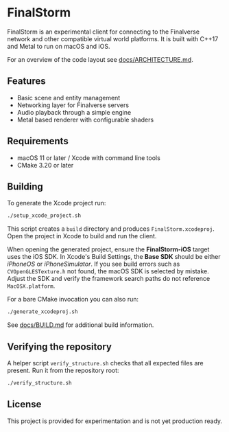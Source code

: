 # FinalStorm

FinalStorm is an experimental client for connecting to the Finalverse network and
other compatible virtual world platforms. It is built with C++17 and Metal to
run on macOS and iOS.

For an overview of the code layout see [docs/ARCHITECTURE.md](docs/ARCHITECTURE.md).

## Features

- Basic scene and entity management
- Networking layer for Finalverse servers
- Audio playback through a simple engine
- Metal based renderer with configurable shaders

## Requirements

- macOS 11 or later / Xcode with command line tools
- CMake 3.20 or later

## Building

To generate the Xcode project run:

```bash
./setup_xcode_project.sh
```

This script creates a `build` directory and produces `FinalStorm.xcodeproj`.
Open the project in Xcode to build and run the client.


When opening the generated project, ensure the **FinalStorm-iOS** target
uses the iOS SDK. In Xcode's Build Settings, the **Base SDK** should be
either *iPhoneOS* or *iPhoneSimulator*. If you see build errors such as
`CVOpenGLESTexture.h` not found, the macOS SDK is selected by mistake.
Adjust the SDK and verify the framework search paths do not reference
`MacOSX.platform`.

For a bare CMake invocation you can also run:

```bash
./generate_xcodeproj.sh
```

See [docs/BUILD.md](docs/BUILD.md) for additional build information.

## Verifying the repository

A helper script `verify_structure.sh` checks that all expected files are
present. Run it from the repository root:

```bash
./verify_structure.sh
```

## License

This project is provided for experimentation and is not yet production ready.

